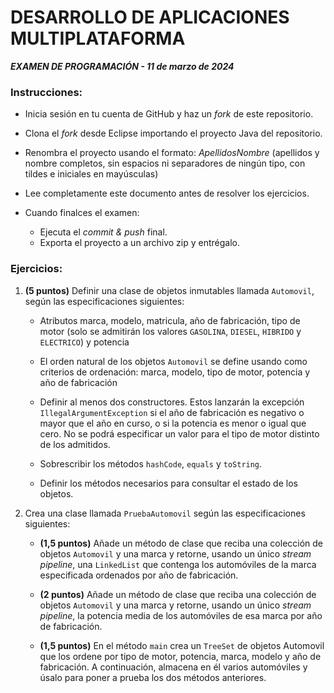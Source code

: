 # DESARROLLO DE APLICACIONES MULTIPLATAFORMA
***EXAMEN DE PROGRAMACIÓN - 11 de marzo de 2024***

### Instrucciones:

+	Inicia sesión en tu cuenta de GitHub y haz un *fork* de este repositorio.

+	Clona el *fork* desde Eclipse importando el proyecto Java del repositorio.

+	Renombra el proyecto usando el formato: *ApellidosNombre* (apellidos y nombre completos, sin espacios ni separadores de ningún tipo, con tildes e iniciales en mayúsculas)

+	Lee completamente este documento antes de resolver los ejercicios.

+	Cuando finalces el examen:
	+	Ejecuta el *commit & push* final.
	+	Exporta el proyecto a un archivo zip y entrégalo.

### Ejercicios:

1.	**(5 puntos)** Definir una clase de objetos inmutables llamada `Automovil`, según las especificaciones siguientes: 

	*	Atributos marca, modelo, matricula, año de fabricación, tipo de motor (solo se admitirán los valores `GASOLINA`, `DIESEL`, `HIBRIDO` y `ELECTRICO`) y potencia 

	*	El orden natural de los objetos `Automovil` se define usando como criterios de ordenación: marca, modelo, tipo de motor, potencia y año de fabricación 

	*	Definir al menos dos constructores. Estos lanzarán la excepción `IllegalArgumentException` si el año de fabricación es negativo o mayor que el año en curso, o si la potencia es menor o igual que cero. No se podrá especificar un valor para el tipo de motor distinto de los admitidos. 

	*	Sobrescribir los métodos `hashCode`, `equals` y `toString`. 

	*	Definir los métodos necesarios para consultar el estado de los objetos.
	
2. Crea una clase llamada `PruebaAutomovil` según las especificaciones siguientes: 

	*	**(1,5 puntos)** Añade un método de clase que reciba una colección de objetos `Automovil` y una marca y retorne, usando un único *stream pipeline*, una `LinkedList` que contenga los automóviles de la marca especificada ordenados por año de fabricación. 

	*	**(2 puntos)** Añade un método de clase que reciba una colección de objetos `Automovil` y una marca y retorne, usando un único *stream pipeline*, la potencia media de los automóviles de esa marca por año de fabricación. 

	*	**(1,5 puntos)** En el método `main` crea un `TreeSet` de objetos Automovil que los ordene por tipo de motor, potencia, marca, modelo y año de fabricación. A continuación, almacena en él varios automóviles y úsalo para poner a prueba los dos métodos anteriores.
